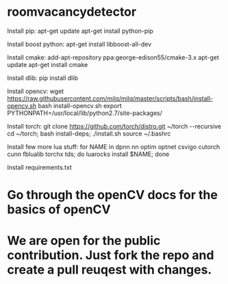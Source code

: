 # roomvacancydetector
Install pip:
	apt-get update
	apt-get install python-pip

Install boost python:
	apt-get install libboost-all-dev

Install cmake:
	add-apt-repository ppa:george-edison55/cmake-3.x
	apt-get update
	apt-get install cmake

Install dlib:
	pip install dlib

Install opencv:
	wget https://raw.githubusercontent.com/milq/milq/master/scripts/bash/install-opencv.sh
	bash install-opencv.sh
	export PYTHONPATH=/usr/local/lib/python2.7/site-packages/

Install torch:
	git clone https://github.com/torch/distro.git ~/torch --recursive
	cd ~/torch; bash install-deps;
	./install.sh
	source ~/.bashrc	
		
Install few more lua stuff:
	for NAME in dpnn nn optim optnet csvigo cutorch cunn fblualib torchx tds; do luarocks install $NAME; done

Install requirements.txt

# Go through the openCV docs for the basics of openCV

# We are open for the public contribution. Just fork the repo and create a pull reuqest with changes.

